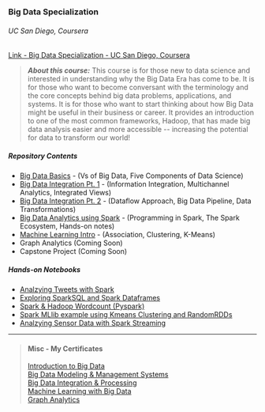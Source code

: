 
### Big Data Specialization
###### UC San Diego, Coursera

[Link - Big Data Specialization - UC San Diego, Coursera](https://www.coursera.org/specializations/big-data)

>***About this course:*** This course is for those new to data science and interested in understanding why the Big Data Era has come to be.  It is for those who want to become conversant with the terminology and the core concepts behind big data problems, applications, and systems.  It is for those who want to start thinking about how Big Data might be useful in their business or career.  It provides an introduction to one of the most common frameworks, Hadoop, that has made big data analysis easier and more accessible -- increasing the potential for data to transform our world!

##### Repository Contents
- [Big Data Basics](bigdatabasics-jf-notes01.md) - (Vs of Big Data, Five Components of Data Science)
- [Big Data Integration Pt. 1](bigdataintegration-jf-notes01.md) - (Information Integration, Multichannel Analytics, Integrated Views)
- [Big Data Integration Pt. 2](bigdataintegration-jf-notes02.md) - (Dataflow Approach, Big Data Pipeline, Data Transformations)
- [Big Data Analytics using Spark](bigdataintegration-jf-notes03.md) - (Programming in Spark, The Spark Ecosystem, Hands-on notes)
- [Machine Learning Intro](machinelearning-jf-notes01.md) - (Association, Clustering, K-Means)
- Graph Analytics (Coming Soon)
- Capstone Project (Coming Soon)

##### Hands-on Notebooks
- [Analzying Tweets with Spark](notebooks/spark-example-tweets.ipynb)   
- [Exploring SparkSQL and Spark Dataframes](notebooks/spark-example-sparksql.ipynb)  
- [Spark & Hadoop Wordcount (Pyspark)](notebooks/spark-example-wc.ipynb)
- [Spark MLlib example using Kmeans Clustering and RandomRDDs](notebooks/spark-example-kmeans.ipynb)  
- [Analzying Sensor Data with Spark Streaming](notebooks/spark-example-streaming.ipynb)  

---- 

> #### Misc - My Certificates
> [Introduction to Big Data](https://www.coursera.org/account/accomplishments/certificate/7MLTTLBNASHA)  
> [Big Data Modeling & Management Systems](https://www.coursera.org/account/accomplishments/certificate/AL5M3GHSPYCN)   
> [Big Data Integration & Processing](https://www.coursera.org/account/accomplishments/certificate/FVSMHU4SPNW4)  
> [Machine Learning with Big Data](https://www.coursera.org/account/accomplishments/certificate/QTLSBACR89K2)  
> [Graph Analytics](https://www.coursera.org/account/accomplishments/certificate/QTLSBACR89K2)  
